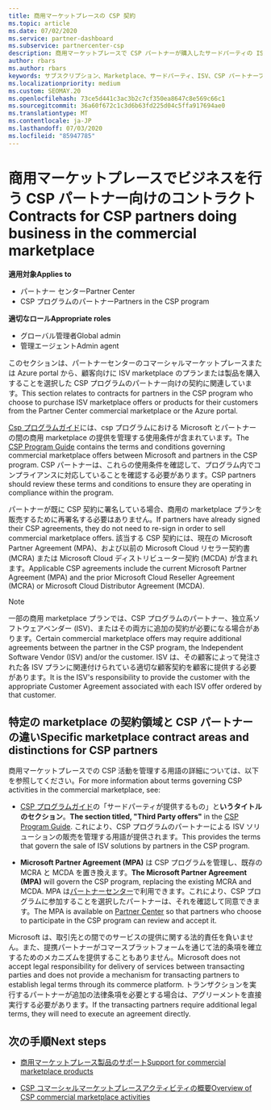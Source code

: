 ```yaml
---
title: 商用マーケットプレースの CSP 契約
ms.topic: article
ms.date: 07/02/2020
ms.service: partner-dashboard
ms.subservice: partnercenter-csp
description: 商用マーケットプレースで CSP パートナーが購入したサードパーティの ISV 製品に対するサブスクリプションの使用条件と契約について説明します。
author: rbars
ms.author: rbars
keywords: サブスクリプション、Marketplace、サードパーティ、ISV、CSP パートナープログラム、契約、販売、購入、
ms.localizationpriority: medium
ms.custom: SEOMAY.20
ms.openlocfilehash: 73ce5d441c3ac3b2c7cf350ea8647c8e569c66c1
ms.sourcegitcommit: 36a60f672c1c3d6b63fd225d04c5ffa917694ae0
ms.translationtype: MT
ms.contentlocale: ja-JP
ms.lasthandoff: 07/03/2020
ms.locfileid: "85947785"
---
```

# <a name="contracts-for-csp-partners-doing-business-in-the-commercial-marketplace"></a><span data-ttu-id="7dae2-104">商用マーケットプレースでビジネスを行う CSP パートナー向けのコントラクト</span><span class="sxs-lookup"><span data-stu-id="7dae2-104">Contracts for CSP partners doing business in the commercial marketplace</span></span>

<span data-ttu-id="7dae2-105">**適用対象**</span><span class="sxs-lookup"><span data-stu-id="7dae2-105">**Applies to**</span></span>

- <span data-ttu-id="7dae2-106">パートナー センター</span><span class="sxs-lookup"><span data-stu-id="7dae2-106">Partner Center</span></span>
- <span data-ttu-id="7dae2-107">CSP プログラムのパートナー</span><span class="sxs-lookup"><span data-stu-id="7dae2-107">Partners in the CSP program</span></span>

<span data-ttu-id="7dae2-108">**適切なロール**</span><span class="sxs-lookup"><span data-stu-id="7dae2-108">**Appropriate roles**</span></span>

- <span data-ttu-id="7dae2-109">グローバル管理者</span><span class="sxs-lookup"><span data-stu-id="7dae2-109">Global admin</span></span>
- <span data-ttu-id="7dae2-110">管理エージェント</span><span class="sxs-lookup"><span data-stu-id="7dae2-110">Admin agent</span></span>

<span data-ttu-id="7dae2-111">このセクションは、パートナーセンターのコマーシャルマーケットプレースまたは Azure portal から、顧客向けに ISV marketplace のプランまたは製品を購入することを選択した CSP プログラムのパートナー向けの契約に関連しています。</span><span class="sxs-lookup"><span data-stu-id="7dae2-111">This section relates to contracts for partners in the CSP program who choose to purchase ISV marketplace offers or products for their customers from the Partner Center commercial marketplace or the Azure portal.</span></span>

<span data-ttu-id="7dae2-112">[Csp プログラムガイド](https://go.microsoft.com/fwlink/p/?LinkId=617100)には、csp プログラムにおける Microsoft とパートナーの間の商用 marketplace の提供を管理する使用条件が含まれています。</span><span class="sxs-lookup"><span data-stu-id="7dae2-112">The [CSP Program Guide](https://go.microsoft.com/fwlink/p/?LinkId=617100) contains the terms and conditions governing commercial marketplace offers between Microsoft and partners in the CSP program.</span></span> <span data-ttu-id="7dae2-113">CSP パートナーは、これらの使用条件を確認して、プログラム内でコンプライアンスに対応していることを確認する必要があります。</span><span class="sxs-lookup"><span data-stu-id="7dae2-113">CSP partners should review these terms and conditions to ensure they are operating in compliance within the program.</span></span>  

<span data-ttu-id="7dae2-114">パートナーが既に CSP 契約に署名している場合、商用の marketplace プランを販売するために再署名する必要はありません。</span><span class="sxs-lookup"><span data-stu-id="7dae2-114">If partners have already signed their CSP agreements, they do not need to re-sign in order to sell commercial marketplace offers.</span></span> <span data-ttu-id="7dae2-115">該当する CSP 契約には、現在の Microsoft Partner Agreement (MPA)、および以前の Microsoft Cloud リセラー契約書 (MCRA) または Microsoft Cloud ディストリビューター契約 (MCDA) が含まれます。</span><span class="sxs-lookup"><span data-stu-id="7dae2-115">Applicable CSP agreements include the current Microsoft Partner Agreement (MPA) and the prior Microsoft Cloud Reseller Agreement (MCRA) or Microsoft Cloud Distributor Agreement (MCDA).</span></span>

>[!NOTE]
> <span data-ttu-id="7dae2-116">一部の商用 marketplace プランでは、CSP プログラムのパートナー、独立系ソフトウェアベンダー (ISV)、またはその両方に追加の契約が必要になる場合があります。</span><span class="sxs-lookup"><span data-stu-id="7dae2-116">Certain commercial marketplace offers may require additional agreements between the partner in the CSP program, the Independent Software Vendor (ISV) and/or the customer.</span></span> <span data-ttu-id="7dae2-117">ISV は、その顧客によって発注された各 ISV プランに関連付けられている適切な顧客契約を顧客に提供する必要があります。</span><span class="sxs-lookup"><span data-stu-id="7dae2-117">It is the ISV's responsibility to provide the customer with the appropriate Customer Agreement associated with each ISV offer ordered by that customer.</span></span>

## <a name="specific-marketplace-contract-areas-and-distinctions-for-csp-partners"></a><span data-ttu-id="7dae2-118">特定の marketplace の契約領域と CSP パートナーの違い</span><span class="sxs-lookup"><span data-stu-id="7dae2-118">Specific marketplace contract areas and distinctions for CSP partners</span></span>

<span data-ttu-id="7dae2-119">商用マーケットプレースでの CSP 活動を管理する用語の詳細については、以下を参照してください。</span><span class="sxs-lookup"><span data-stu-id="7dae2-119">For more information about terms governing CSP activities in the commercial marketplace, see:</span></span>

- <span data-ttu-id="7dae2-120">[CSP プログラムガイド](https://go.microsoft.com/fwlink/p/?LinkId=617100)の「サードパーティが提供するもの」と**いうタイトルのセクション**。</span><span class="sxs-lookup"><span data-stu-id="7dae2-120">**The section titled, "Third Party offers"** in the [CSP Program Guide](https://go.microsoft.com/fwlink/p/?LinkId=617100).</span></span> <span data-ttu-id="7dae2-121">これにより、CSP プログラムのパートナーによる ISV ソリューションの販売を管理する用語が提供されます。</span><span class="sxs-lookup"><span data-stu-id="7dae2-121">This provides the terms that govern the sale of ISV solutions by partners in the CSP program.</span></span>

- <span data-ttu-id="7dae2-122">**Microsoft Partner Agreement (MPA)** は CSP プログラムを管理し、既存の MCRA と MCDA を置き換えます。</span><span class="sxs-lookup"><span data-stu-id="7dae2-122">**The Microsoft Partner Agreement (MPA)** will govern the CSP program, replacing the existing MCRA and MCDA.</span></span> <span data-ttu-id="7dae2-123">MPA は[パートナーセンター](https://partner.microsoft.com/pcv/dashboard/overview)で利用できます。これにより、CSP プログラムに参加することを選択したパートナーは、それを確認して同意できます。</span><span class="sxs-lookup"><span data-stu-id="7dae2-123">The MPA is available on [Partner Center](https://partner.microsoft.com/pcv/dashboard/overview) so that partners who choose to participate in the CSP program can review and accept it.</span></span>
  
<span data-ttu-id="7dae2-124">Microsoft は、取引先との間でのサービスの提供に関する法的責任を負いません。また、提携パートナーがコマースプラットフォームを通じて法的条項を確立するためのメカニズムを提供することもありません。</span><span class="sxs-lookup"><span data-stu-id="7dae2-124">Microsoft does not accept legal responsibility for delivery of services between transacting parties and does not provide a mechanism for transacting partners to establish legal terms through its commerce platform.</span></span> <span data-ttu-id="7dae2-125">トランザクションを実行するパートナーが追加の法律条項を必要とする場合は、アグリーメントを直接実行する必要があります。</span><span class="sxs-lookup"><span data-stu-id="7dae2-125">If the transacting partners require additional legal terms, they will need to execute an agreement directly.</span></span>

## <a name="next-steps"></a><span data-ttu-id="7dae2-126">次の手順</span><span class="sxs-lookup"><span data-stu-id="7dae2-126">Next steps</span></span>

- [<span data-ttu-id="7dae2-127">商用マーケットプレース製品のサポート</span><span class="sxs-lookup"><span data-stu-id="7dae2-127">Support for commercial marketplace products</span></span>](csp-commercial-marketplace-support.md)

- [<span data-ttu-id="7dae2-128">CSP コマーシャルマーケットプレースアクティビティの概要</span><span class="sxs-lookup"><span data-stu-id="7dae2-128">Overview of CSP commercial marketplace activities</span></span>](csp-commercial-marketplace-overview.md)
